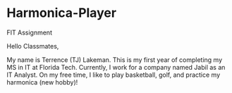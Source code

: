 # Harmonica-Player
FIT Assignment

Hello Classmates,

My name is Terrence (TJ) Lakeman. This is my first year of completing my MS in IT at Florida Tech.
Currently, I work for a company named Jabil as an IT Analyst. On my free time, I like to play basketball, golf, and practice my harmonica (new hobby)!
